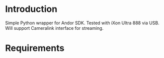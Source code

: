 # Introduction

Simple Python wrapper for Andor SDK.
Tested with iXon Ultra 888 via USB.
Will support Cameralink interface for streaming.

# Requirements


